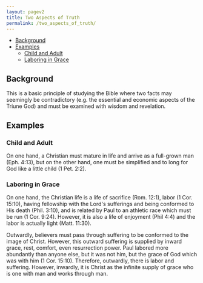 ```yaml
---
layout: pagev2
title: Two Aspects of Truth
permalink: /two_aspects_of_truth/
---
```

- [Background](#background)
- [Examples](#examples)
  - [Child and Adult](#child-and-adult)
  - [Laboring in Grace](#laboring-in-grace)

## Background

This is a basic principle of studying the Bible where two facts may seemingly be contradictory (e.g. the essential and economic aspects of the Triune God) and must be examined with wisdom and revelation.

## Examples

### Child and Adult

On one hand, a Christian must mature in life and arrive as a full-grown man (Eph. 4:13), but on the other hand, one must be simplified and to long for God like a little child (1 Pet. 2:2).

### Laboring in Grace

On one hand, the Christian life is a life of sacrifice (Rom. 12:1), labor (1 Cor. 15:10), having fellowship with the Lord's sufferings and being conformed to His death (Phil. 3:10), and is related by Paul to an athletic race which must be run (1 Cor. 9:24). However, it is also a life of enjoyment (Phil 4:4) and the labor is actually light (Matt. 11:30).

Outwardly, believers must pass through suffering to be conformed to the image of Christ. However, this outward suffering is supplied by inward grace, rest, comfort, even resurrection power. Paul labored more abundantly than anyone else, but it was not him, but the grace of God which was with him (1 Cor. 15:10). Therefore, outwardly, there is labor and suffering. However, inwardly, it is Christ as the infinite supply of grace who is one with man and works through man.
